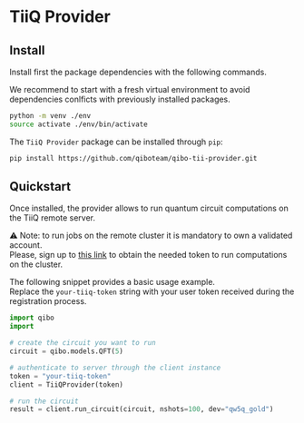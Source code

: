 # TiiQ Provider

## Install

Install first the package dependencies with the following commands.

We recommend to start with a fresh virtual environment to avoid dependencies
conlficts with previously installed packages.

```bash
python -m venv ./env
source activate ./env/bin/activate
```

The `TiiQ Provider` package can be installed through `pip`:

```bash
pip install https://github.com/qiboteam/qibo-tii-provider.git
```

## Quickstart

Once installed, the provider allows to run quantum circuit computations on the
TiiQ remote server.

:warning: Note: to run jobs on the remote cluster it is mandatory to own a
validated account.  
Please, sign up to [this link](http://http://login.qrccluster.com:8010/) to
obtain the needed token to run computations on the cluster.

The following snippet provides a basic usage example.  
Replace the `your-tiiq-token` string with your user token received during the
registration process.

```python
import qibo
import 

# create the circuit you want to run
circuit = qibo.models.QFT(5)

# authenticate to server through the client instance
token = "your-tiiq-token"
client = TiiQProvider(token)

# run the circuit
result = client.run_circuit(circuit, nshots=100, dev="qw5q_gold")
```
